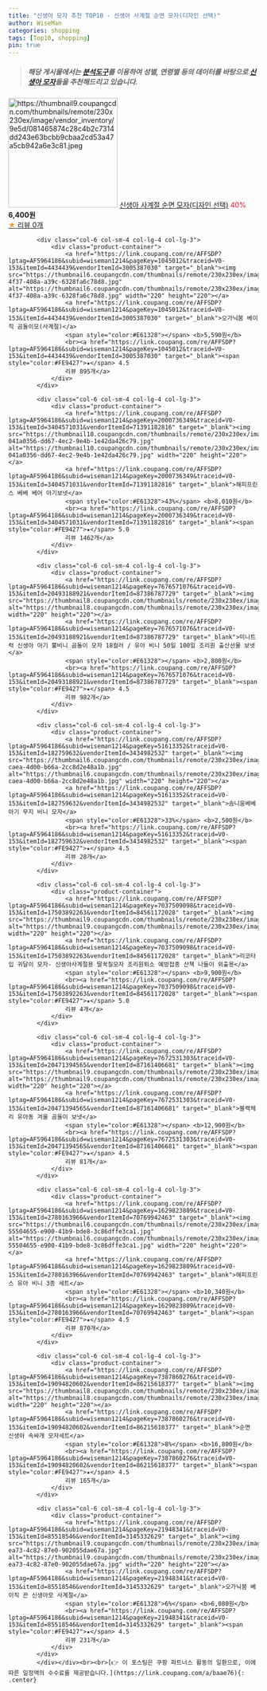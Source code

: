 ```yaml
---
title: "신생아 모자 추천 TOP10 - 신생아 사계절 순면 모자(디자인 선택)"
author: WiseMan
categories: shopping
tags: [Top10, shopping]
pin: true
---
```


> ##### 해당 게시물에서는 [**분석도구**](https://itemscout.io/)를 이용하여 **성별**, **연령별** 등의 데이터를 바탕으로 [**신생아 모자**](https://link.coupang.com/a/baae76)들을 추천해드리고 있습니다.
<div class="container"><div class="row">
            <div class="col-6 col-sm-4 col-lg-4 col-lg-3">
                <div class="product-container">
                    <a href="https://link.coupang.com/re/AFFSDP?lptag=AF5964186&subid=wiseman1214&pageKey=7716596588&traceid=V0-153&itemId=20698027952&vendorItemId=87769345579" target="_blank"><img src="https://thumbnail9.coupangcdn.com/thumbnails/remote/230x230ex/image/vendor_inventory/9e5d/081465874c28c4b2c7314dd243e63bcbb9cbaa2cd53a47a5cb942a6e3c81.jpeg" alt="https://thumbnail9.coupangcdn.com/thumbnails/remote/230x230ex/image/vendor_inventory/9e5d/081465874c28c4b2c7314dd243e63bcbb9cbaa2cd53a47a5cb942a6e3c81.jpeg" width="220" height="220"></a>
                    <a href="https://link.coupang.com/re/AFFSDP?lptag=AF5964186&subid=wiseman1214&pageKey=7716596588&traceid=V0-153&itemId=20698027952&vendorItemId=87769345579" target="_blank">신생아 사계절 순면 모자(디자인 선택)</a>
                    <span style="color:#E61328">40%</span> <b>6,400원</b>
                    <br><a href="https://link.coupang.com/re/AFFSDP?lptag=AF5964186&subid=wiseman1214&pageKey=7716596588&traceid=V0-153&itemId=20698027952&vendorItemId=87769345579" target="_blank"><span style="color:#FE9427">★</span> 
                    리뷰 0개</a>
                </div>
            </div>
            
            <div class="col-6 col-sm-4 col-lg-4 col-lg-3">
                <div class="product-container">
                    <a href="https://link.coupang.com/re/AFFSDP?lptag=AF5964186&subid=wiseman1214&pageKey=1045012&traceid=V0-153&itemId=4434439&vendorItemId=3005387030" target="_blank"><img src="https://thumbnail6.coupangcdn.com/thumbnails/remote/230x230ex/image/product/image/vendoritem/2015/11/10/3005387030/45171c8d-4f37-408a-a39c-6328fa6c78d8.jpg" alt="https://thumbnail6.coupangcdn.com/thumbnails/remote/230x230ex/image/product/image/vendoritem/2015/11/10/3005387030/45171c8d-4f37-408a-a39c-6328fa6c78d8.jpg" width="220" height="220"></a>
                    <a href="https://link.coupang.com/re/AFFSDP?lptag=AF5964186&subid=wiseman1214&pageKey=1045012&traceid=V0-153&itemId=4434439&vendorItemId=3005387030" target="_blank">오가닉붐 베이직 곰돌이모(사계절)</a>
                    <span style="color:#E61328"></span> <b>5,590원</b>
                    <br><a href="https://link.coupang.com/re/AFFSDP?lptag=AF5964186&subid=wiseman1214&pageKey=1045012&traceid=V0-153&itemId=4434439&vendorItemId=3005387030" target="_blank"><span style="color:#FE9427">★</span> 4.5
                    리뷰 895개</a>
                </div>
            </div>
            
            <div class="col-6 col-sm-4 col-lg-4 col-lg-3">
                <div class="product-container">
                    <a href="https://link.coupang.com/re/AFFSDP?lptag=AF5964186&subid=wiseman1214&pageKey=2000736349&traceid=V0-153&itemId=3404571031&vendorItemId=71391182816" target="_blank"><img src="https://thumbnail10.coupangcdn.com/thumbnails/remote/230x230ex/image/retail/images/14368597457768801-041a0356-dd67-4ec2-9e4b-1e42da426c79.jpg" alt="https://thumbnail10.coupangcdn.com/thumbnails/remote/230x230ex/image/retail/images/14368597457768801-041a0356-dd67-4ec2-9e4b-1e42da426c79.jpg" width="220" height="220"></a>
                    <a href="https://link.coupang.com/re/AFFSDP?lptag=AF5964186&subid=wiseman1214&pageKey=2000736349&traceid=V0-153&itemId=3404571031&vendorItemId=71391182816" target="_blank">해피프린스 베베 베어 아기보넷</a>
                    <span style="color:#E61328">43%</span> <b>8,010원</b>
                    <br><a href="https://link.coupang.com/re/AFFSDP?lptag=AF5964186&subid=wiseman1214&pageKey=2000736349&traceid=V0-153&itemId=3404571031&vendorItemId=71391182816" target="_blank"><span style="color:#FE9427">★</span> 5.0
                    리뷰 1462개</a>
                </div>
            </div>
            
            <div class="col-6 col-sm-4 col-lg-4 col-lg-3">
                <div class="product-container">
                    <a href="https://link.coupang.com/re/AFFSDP?lptag=AF5964186&subid=wiseman1214&pageKey=7676571076&traceid=V0-153&itemId=20493188921&vendorItemId=87386787729" target="_blank"><img src="https://thumbnail8.coupangcdn.com/thumbnails/remote/230x230ex/image/vendor_inventory/8d09/d039a3dcd270e445229ecd8fc4ee5b3e3ad7d742cb817316f3402467e675.jpg" alt="https://thumbnail8.coupangcdn.com/thumbnails/remote/230x230ex/image/vendor_inventory/8d09/d039a3dcd270e445229ecd8fc4ee5b3e3ad7d742cb817316f3402467e675.jpg" width="220" height="220"></a>
                    <a href="https://link.coupang.com/re/AFFSDP?lptag=AF5964186&subid=wiseman1214&pageKey=7676571076&traceid=V0-153&itemId=20493188921&vendorItemId=87386787729" target="_blank">미니트럭 신생아 아기 뿔비니 곰돌이 모자 18컬러 / 유아 비니 50일 100일 조리원 출산선물 보넷</a>
                    <span style="color:#E61328"></span> <b>2,800원</b>
                    <br><a href="https://link.coupang.com/re/AFFSDP?lptag=AF5964186&subid=wiseman1214&pageKey=7676571076&traceid=V0-153&itemId=20493188921&vendorItemId=87386787729" target="_blank"><span style="color:#FE9427">★</span> 4.5
                    리뷰 982개</a>
                </div>
            </div>
            
            <div class="col-6 col-sm-4 col-lg-4 col-lg-3">
                <div class="product-container">
                    <a href="https://link.coupang.com/re/AFFSDP?lptag=AF5964186&subid=wiseman1214&pageKey=51613352&traceid=V0-153&itemId=182759632&vendorItemId=3434982532" target="_blank"><img src="https://thumbnail6.coupangcdn.com/thumbnails/remote/230x230ex/image/vendor_inventory/images/2017/12/14/20/5/eff84203-caea-4d00-b66a-2cc8d2e48a1b.jpg" alt="https://thumbnail6.coupangcdn.com/thumbnails/remote/230x230ex/image/vendor_inventory/images/2017/12/14/20/5/eff84203-caea-4d00-b66a-2cc8d2e48a1b.jpg" width="220" height="220"></a>
                    <a href="https://link.coupang.com/re/AFFSDP?lptag=AF5964186&subid=wiseman1214&pageKey=51613352&traceid=V0-153&itemId=182759632&vendorItemId=3434982532" target="_blank">솜니움베베 아기 무지 비니 모자</a>
                    <span style="color:#E61328">33%</span> <b>2,500원</b>
                    <br><a href="https://link.coupang.com/re/AFFSDP?lptag=AF5964186&subid=wiseman1214&pageKey=51613352&traceid=V0-153&itemId=182759632&vendorItemId=3434982532" target="_blank"><span style="color:#FE9427">★</span> 4.5
                    리뷰 28개</a>
                </div>
            </div>
            
            <div class="col-6 col-sm-4 col-lg-4 col-lg-3">
                <div class="product-container">
                    <a href="https://link.coupang.com/re/AFFSDP?lptag=AF5964186&subid=wiseman1214&pageKey=7037509098&traceid=V0-153&itemId=17503892263&vendorItemId=84561172028" target="_blank"><img src="https://thumbnail9.coupangcdn.com/thumbnails/remote/230x230ex/image/vendor_inventory/d5e8/cc74de04962cf3bc57dc30597acc0d4fbcb73418046089b08e5cb6205715.jpg" alt="https://thumbnail9.coupangcdn.com/thumbnails/remote/230x230ex/image/vendor_inventory/d5e8/cc74de04962cf3bc57dc30597acc0d4fbcb73418046089b08e5cb6205715.jpg" width="220" height="220"></a>
                    <a href="https://link.coupang.com/re/AFFSDP?lptag=AF5964186&subid=wiseman1214&pageKey=7037509098&traceid=V0-153&itemId=17503892263&vendorItemId=84561172028" target="_blank">리코타입 귀달이 모자- 신생아사계절용 딸꾹질모자 조리원퇴소 예방접종 산책 나들이 외출용</a>
                    <span style="color:#E61328"></span> <b>9,900원</b>
                    <br><a href="https://link.coupang.com/re/AFFSDP?lptag=AF5964186&subid=wiseman1214&pageKey=7037509098&traceid=V0-153&itemId=17503892263&vendorItemId=84561172028" target="_blank"><span style="color:#FE9427">★</span> 5.0
                    리뷰 4개</a>
                </div>
            </div>
            
            <div class="col-6 col-sm-4 col-lg-4 col-lg-3">
                <div class="product-container">
                    <a href="https://link.coupang.com/re/AFFSDP?lptag=AF5964186&subid=wiseman1214&pageKey=7672531303&traceid=V0-153&itemId=20471394565&vendorItemId=87161406681" target="_blank"><img src="https://thumbnail9.coupangcdn.com/thumbnails/remote/230x230ex/image/vendor_inventory/d661/409b550212cdbd3555163ae120fcdd8f370eecdda2c3a5b23246e92bc621.png" alt="https://thumbnail9.coupangcdn.com/thumbnails/remote/230x230ex/image/vendor_inventory/d661/409b550212cdbd3555163ae120fcdd8f370eecdda2c3a5b23246e92bc621.png" width="220" height="220"></a>
                    <a href="https://link.coupang.com/re/AFFSDP?lptag=AF5964186&subid=wiseman1214&pageKey=7672531303&traceid=V0-153&itemId=20471394565&vendorItemId=87161406681" target="_blank">블랙체리 유아동 겨울 곰돌이 보넷</a>
                    <span style="color:#E61328"></span> <b>12,900원</b>
                    <br><a href="https://link.coupang.com/re/AFFSDP?lptag=AF5964186&subid=wiseman1214&pageKey=7672531303&traceid=V0-153&itemId=20471394565&vendorItemId=87161406681" target="_blank"><span style="color:#FE9427">★</span> 4.5
                    리뷰 81개</a>
                </div>
            </div>
            
            <div class="col-6 col-sm-4 col-lg-4 col-lg-3">
                <div class="product-container">
                    <a href="https://link.coupang.com/re/AFFSDP?lptag=AF5964186&subid=wiseman1214&pageKey=1629823809&traceid=V0-153&itemId=2780163966&vendorItemId=70769942463" target="_blank"><img src="https://thumbnail6.coupangcdn.com/thumbnails/remote/230x230ex/image/retail/images/2457878151778787-55504655-e900-41b9-bde8-3c86dffe3ca1.jpg" alt="https://thumbnail6.coupangcdn.com/thumbnails/remote/230x230ex/image/retail/images/2457878151778787-55504655-e900-41b9-bde8-3c86dffe3ca1.jpg" width="220" height="220"></a>
                    <a href="https://link.coupang.com/re/AFFSDP?lptag=AF5964186&subid=wiseman1214&pageKey=1629823809&traceid=V0-153&itemId=2780163966&vendorItemId=70769942463" target="_blank">해피프린스 유아 비니 3종 세트</a>
                    <span style="color:#E61328"></span> <b>10,340원</b>
                    <br><a href="https://link.coupang.com/re/AFFSDP?lptag=AF5964186&subid=wiseman1214&pageKey=1629823809&traceid=V0-153&itemId=2780163966&vendorItemId=70769942463" target="_blank"><span style="color:#FE9427">★</span> 4.5
                    리뷰 870개</a>
                </div>
            </div>
            
            <div class="col-6 col-sm-4 col-lg-4 col-lg-3">
                <div class="product-container">
                    <a href="https://link.coupang.com/re/AFFSDP?lptag=AF5964186&subid=wiseman1214&pageKey=7387860276&traceid=V0-153&itemId=19094820602&vendorItemId=86215618377" target="_blank"><img src="https://thumbnail8.coupangcdn.com/thumbnails/remote/230x230ex/image/vendor_inventory/1586/b9712a395e06a000711f9c8a33dcbca3f37399cb8eca290910507d9ece44.jpg" alt="https://thumbnail8.coupangcdn.com/thumbnails/remote/230x230ex/image/vendor_inventory/1586/b9712a395e06a000711f9c8a33dcbca3f37399cb8eca290910507d9ece44.jpg" width="220" height="220"></a>
                    <a href="https://link.coupang.com/re/AFFSDP?lptag=AF5964186&subid=wiseman1214&pageKey=7387860276&traceid=V0-153&itemId=19094820602&vendorItemId=86215618377" target="_blank">순면 신생아 속싸개 모자세트</a>
                    <span style="color:#E61328">8%</span> <b>16,800원</b>
                    <br><a href="https://link.coupang.com/re/AFFSDP?lptag=AF5964186&subid=wiseman1214&pageKey=7387860276&traceid=V0-153&itemId=19094820602&vendorItemId=86215618377" target="_blank"><span style="color:#FE9427">★</span> 4.5
                    리뷰 165개</a>
                </div>
            </div>
            
            <div class="col-6 col-sm-4 col-lg-4 col-lg-3">
                <div class="product-container">
                    <a href="https://link.coupang.com/re/AFFSDP?lptag=AF5964186&subid=wiseman1214&pageKey=21948341&traceid=V0-153&itemId=85518546&vendorItemId=3145332629" target="_blank"><img src="https://thumbnail9.coupangcdn.com/thumbnails/remote/230x230ex/image/product/image/vendoritem/2018/01/19/3145332629/5b60eb40-ea73-4c82-87e0-902055dae67a.jpg" alt="https://thumbnail9.coupangcdn.com/thumbnails/remote/230x230ex/image/product/image/vendoritem/2018/01/19/3145332629/5b60eb40-ea73-4c82-87e0-902055dae67a.jpg" width="220" height="220"></a>
                    <a href="https://link.coupang.com/re/AFFSDP?lptag=AF5964186&subid=wiseman1214&pageKey=21948341&traceid=V0-153&itemId=85518546&vendorItemId=3145332629" target="_blank">오가닉붐 베이직 끈 신생아모 사계절</a>
                    <span style="color:#E61328">6%</span> <b>6,080원</b>
                    <br><a href="https://link.coupang.com/re/AFFSDP?lptag=AF5964186&subid=wiseman1214&pageKey=21948341&traceid=V0-153&itemId=85518546&vendorItemId=3145332629" target="_blank"><span style="color:#FE9427">★</span> 4.5
                    리뷰 231개</a>
                </div>
            </div>
            </div></div><br><br>[👉 이 포스팅은 쿠팡 파트너스 활동의 일환으로, 이에 따른 일정액의 수수료를 제공받습니다.](https://link.coupang.com/a/baae76){: .center}